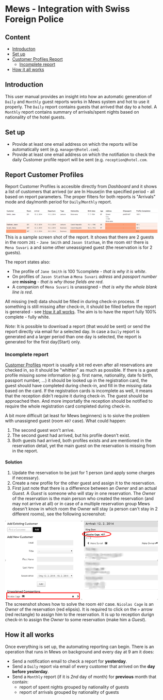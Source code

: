 # Mews - Integration with Swiss Foreign Police

## Content

- [Introducton](#introduction)
- [Set up](#set-up)
- [Customer Profiles Report](#report-customer-profiles)
   - [Incomplete report](#incomplete-reports)
- [How it all works](#how-all-works)

<a name="introduction"></a>
## Introduction

This user manual provides an insight into how an automatic generation of `Daily` and `Monthly` guest reports works in Mews system and hot to use it properly. The `Daily` report contains guests that arrived that day to a hotel. A `Monthly` report contains summary of arrivals/spent nights based on nationality of the hotel guests. 

<a name="set-up"></a>
## Set up

- Provide at least one email address on which the reports will be automatically sent (e.g. `manager@hotel.com`).
- Provide at least one email address on which the notifiation to check the daily Customer profile report will be sent (e.g. `reception@hotel.com`.

<a name="report-customer-profiles"></a>
## Report Customer Profiles
Report Customer Profiles is accesible directly from *Dashboard* and it shows a list of customers that arrived (or are In House)in the specified period - all based on report parameters. The proper filters for both reports is "Arrivals" mode and day/month period for `Daily`/`Monthly` report.

![Report Customer Profiles](../Images/Report.png)
This is a sample screen shot of the report. It shows that there are 2 guests in the room `201` - `Jane Smith` and `Jason Statham`, in the room `407` there is `Mena Suvari` a and some other uneassigned guest (the reservation is for 2 guests). 

The report states also:

- The profile of `Jane Smith` is 100 %complete - *that is why it is white*.
- On profiles of `Jason Statham` a `Mena Suvari` *adress* and *passport number* are **missing** - *that is why those fields are red*.
- A companion of `Mena Suvari` is unassigned - *that is why the whole blank line is red*.

All missing (red) data should be filled in during check-in process. If something is still missing after check-in, it should be filled before the report is generated - see [How it all works](#how-all-works). The aim is to have the report fully 100% complete - fully white.

*Note:* It is possible to download a report (that would be sent) or send the report directly via email for a selected day. In case a `Daily` report is generated and a larger period than one day is selected, the report is generated for the first day(Start) only.

<a name="incomplete-report"></a>
### Incomplete report

[Customer Profiles](#report-customer-profiles) report is usually a bit red even after all reservations are checked in, so it should be "whitten" as much as possible. If there is a guest profile missing some information (e.g. first name, nationality, date fo birth, passport number, ...) it should be looked up in the registration card, the guest should have completed during check-in, and fill in the missing data based on the card. If the registration cards is incomplete as well, it means that the reception didn't require it during check-in. The guest should be approached then. And more importatly the reception should be notified to require the whole registration card completed during check-in.

A bit more difficult (at least for Mews beginners) is to siolve the problem with unassigned guest (room `407` case). What could happen:

1. The second guest won't arrive.
2. The second guest had arrived, but his profile doesn't exist.
4. Both guests had arrived, both profiles exists and are mentioned in the reservation detail, yet the main guest on the reservation is missing from in the report.

#### Solution

1. Update the reservation to be just for 1 person (and apply some charges if necessary).
2. Create a new profile for the other guest and assign it to the reservation.
3. First just note that there is a difference between an *Owner* and an actual *Guest*. A *Guest* is someone who will stay in one reservation. The *Owner* of the reservation is the main person who created the reservation (and may not arrive at all) or in case of a multiple reservation group Mews doesn't know in which room the Owner will stay (a person can't stay in 2 different rooms), see the following screenshot:

![Group Modul](../Images/GroupModule.png)
The screenshot shows how to solve the room `407` case. `Nicolas Cage` is an *Owner* of the reservation (red elipsis). It is required to click on the `>` arrow (red rectangle) to assign him to the reservation. It is up to reception durign check-in to assign the *Owner* to some reservation (make him a *Guest*).

<a name="how all works"></a>
## How it all works

Once everything is set up, the automating reporting can begin. There is an operation that runs in Mews on background and every day at 9 am it does:

- Send a notification email to check a report for **yesterday**.
- Send a `Daily` report via email of every customer that arrived on the **day before yesterday**.
- Send a `Monthly` report (if it is *2nd* day of month) for **previous** month that contain:
	- report of spent nights grouped by nationality of guests
	- report of arrivals grouped by nationality of guests